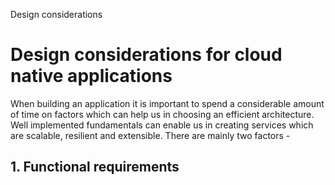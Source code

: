 Design considerations

# Design considerations for cloud native applications

When building an application it is important to spend a considerable amount of time on factors which can help us in choosing an efficient architecture.
Well implemented fundamentals can enable us in creating services which are scalable, resilient and extensible.
There are mainly two factors - 

## 1. Functional requirements

